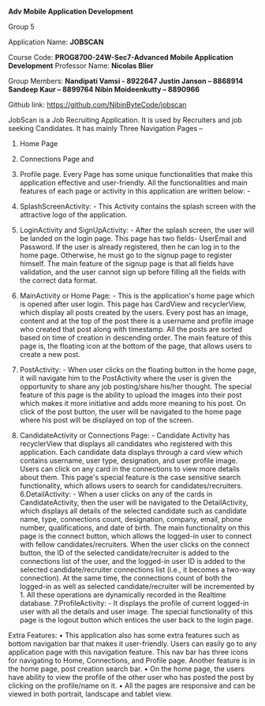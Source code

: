 **Adv Mobile Application Development**

Group 5

Application Name: **JOBSCAN**

Course Code: **PROG8700-24W-Sec7-Advanced Mobile Application Development**
Professor Name: **Nicolas Blier**

Group Members:
**Nandipati Vamsi - 8922647
Justin Janson – 8868914
Sandeep Kaur – 8899764
Nibin Moideenkutty – 8890966**

Github link: https://github.com/NibinByteCode/jobscan

JobScan is a Job Recruiting Application. It is used by Recruiters and job seeking Candidates. It has mainly Three Navigation Pages –
1.	Home Page
2.	Connections Page and
3.	Profile page.
Every Page has some unique functionalities that make this application effective and user-friendly. All the functionalities and main features of each page or activity in this application are written below: -
1. SplashScreenActivity: - This Activity contains the splash screen with the attractive logo of the application.
2. LoginActivity and SignUpActivity: - After the splash screen, the user will be landed on the login page. This page has two fields- UserEmail and Password. If the user is already registered, then he can log in to the home page. Otherwise, he must go to the signup page to register himself. The main feature of the signup page is that all fields have validation, and the user cannot sign up before filling all the fields with the correct data format. 
3. MainActivity or Home Page: - This is the application's home page which is opened after user login. This page has CardView and recyclerView, which display all posts created by the users. Every post has an image, content and at the top of the post there is a username and profile image who created that post along with timestamp. All the posts are sorted based on time of creation in descending order. The main feature of this page is, the floating icon at the bottom of the page, that allows users to create a new post.

4. PostActivity: - When user clicks on the floating button in the home page, it will navigate him to the PostActivity where the user is given the opportunity to share any job posting/share his/her thought. The special feature of this page is the ability to upload the images into their post which makes it more initiative and adds more meaning to his post. On click of the post button, the user will be navigated to the home page where his post will be displayed on top of the screen.

5. CandidateActivity or Connections Page: - Candidate Activity has recyclerView that displays all candidates who registered with this application. Each candidate data displays through a card view which contains username, user type, designation, and user profile image. Users can click on any card in the connections to view more details about them. This page's special feature is the case sensitive search functionality, which allows users to search for candidates/recruiters.
6.DetailActivity: - When a user clicks on any of the cards in CandidateActivity, then the user will be navigated to the DetailActivity, which displays all details of the selected candidate such as candidate name, type, connections count, designation, company, email, phone number, qualifications, and date of birth. The main functionality on this page is the connect button, which allows the logged-in user to connect with fellow candidates/recruiters. When the user clicks on the connect button, the ID of the selected candidate/recruiter is added to the connections list of the user, and the logged-in user ID is added to the selected candidate/recruiter connections list (i.e., it becomes a two-way connection). At the same time, the connections count of both the logged-in as well as selected candidate/recruiter will be incremented by 1. All these operations are dynamically recorded in the Realtime database.
7.ProfileActivity: - It displays the profile of current logged-in user with all the details and user image. The special functionality of this page is the logout button which entices the user back to the login page.

Extra Features: 
•	This application also has some extra features such as bottom navigation bar that makes it user-friendly. Users can easily go to any application page with this navigation feature. This nav bar has three icons for navigating to Home, Connections, and Profile page. Another feature is in the home page, post creation search bar. 
•	On the home page, the users have ability to view the profile of the other user who has posted the post by clicking on the profile/name on it.
•	All the pages are responsive and can be viewed in both portrait, landscape and tablet view.
